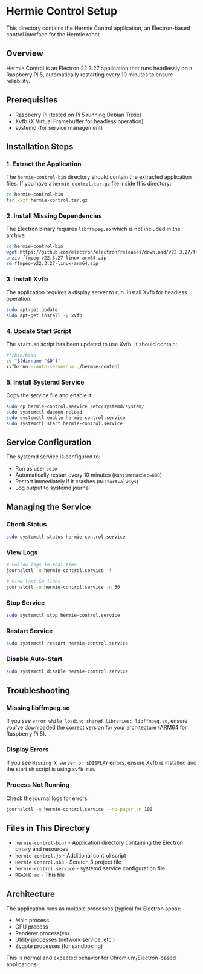 # Hermie Control Setup

This directory contains the Hermie Control application, an Electron-based control interface for the Hermie robot.

## Overview

Hermie Control is an Electron 22.3.27 application that runs headlessly on a Raspberry Pi 5, automatically restarting every 10 minutes to ensure reliability.

## Prerequisites

- Raspberry Pi (tested on Pi 5 running Debian Trixie)
- Xvfb (X Virtual Framebuffer for headless operation)
- systemd (for service management)

## Installation Steps

### 1. Extract the Application

The `hermie-control-bin` directory should contain the extracted application files. If you have a `hermie-control.tar.gz` file inside this directory:

```bash
cd hermie-control-bin
tar -xzf hermie-control.tar.gz
```

### 2. Install Missing Dependencies

The Electron binary requires `libffmpeg.so` which is not included in the archive:

```bash
cd hermie-control-bin
wget https://github.com/electron/electron/releases/download/v22.3.27/ffmpeg-v22.3.27-linux-arm64.zip
unzip ffmpeg-v22.3.27-linux-arm64.zip
rm ffmpeg-v22.3.27-linux-arm64.zip
```

### 3. Install Xvfb

The application requires a display server to run. Install Xvfb for headless operation:

```bash
sudo apt-get update
sudo apt-get install -y xvfb
```

### 4. Update Start Script

The `start.sh` script has been updated to use Xvfb. It should contain:

```bash
#!/bin/bash
cd "$(dirname "$0")"
xvfb-run --auto-servernum ./hermie-control
```

### 5. Install Systemd Service

Copy the service file and enable it:

```bash
sudo cp hermie-control.service /etc/systemd/system/
sudo systemctl daemon-reload
sudo systemctl enable hermie-control.service
sudo systemctl start hermie-control.service
```

## Service Configuration

The systemd service is configured to:
- Run as user `odio`
- Automatically restart every 10 minutes (`RuntimeMaxSec=600`)
- Restart immediately if it crashes (`Restart=always`)
- Log output to systemd journal

## Managing the Service

### Check Status
```bash
sudo systemctl status hermie-control.service
```

### View Logs
```bash
# Follow logs in real-time
journalctl -u hermie-control.service -f

# View last 50 lines
journalctl -u hermie-control.service -n 50
```

### Stop Service
```bash
sudo systemctl stop hermie-control.service
```

### Restart Service
```bash
sudo systemctl restart hermie-control.service
```

### Disable Auto-Start
```bash
sudo systemctl disable hermie-control.service
```

## Troubleshooting

### Missing libffmpeg.so
If you see `error while loading shared libraries: libffmpeg.so`, ensure you've downloaded the correct version for your architecture (ARM64 for Raspberry Pi 5).

### Display Errors
If you see `Missing X server or $DISPLAY` errors, ensure Xvfb is installed and the start.sh script is using `xvfb-run`.

### Process Not Running
Check the journal logs for errors:
```bash
journalctl -u hermie-control.service --no-pager -n 100
```

## Files in This Directory

- `hermie-control-bin/` - Application directory containing the Electron binary and resources
- `hermie-control.js` - Additional control script
- `Hermie Control.sb3` - Scratch 3 project file
- `hermie-control.service` - systemd service configuration file
- `README.md` - This file

## Architecture

The application runs as multiple processes (typical for Electron apps):
- Main process
- GPU process
- Renderer process(es)
- Utility processes (network service, etc.)
- Zygote processes (for sandboxing)

This is normal and expected behavior for Chromium/Electron-based applications.
